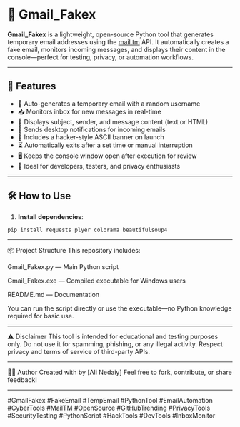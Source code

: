 # 📧 Gmail_Fakex

**Gmail_Fakex** is a lightweight, open-source Python tool that generates temporary email addresses using the [mail.tm](https://mail.tm) API. It automatically creates a fake email, monitors incoming messages, and displays their content in the console—perfect for testing, privacy, or automation workflows.

---

## 🚀 Features

- 🔐 Auto-generates a temporary email with a random username  
- 📥 Monitors inbox for new messages in real-time  
- 📨 Displays subject, sender, and message content (text or HTML)  
- 🔔 Sends desktop notifications for incoming emails  
- 🎨 Includes a hacker-style ASCII banner on launch  
- ⏳ Automatically exits after a set time or manual interruption  
- 🖥 Keeps the console window open after execution for review  
- 🧪 Ideal for developers, testers, and privacy enthusiasts  

---

## 🛠 How to Use

1. **Install dependencies**:

```bash
pip install requests plyer colorama beautifulsoup4
```

---

📦 Project Structure
This repository includes:

Gmail_Fakex.py — Main Python script

Gmail_Fakex.exe — Compiled executable for Windows users

README.md — Documentation

You can run the script directly or use the executable—no Python knowledge required for basic use.

---

⚠️ Disclaimer
This tool is intended for educational and testing purposes only. Do not use it for spamming, phishing, or any illegal activity. Respect privacy and terms of service of third-party APIs.

---
👨‍💻 Author
Created with by [Ali Nedaiy] Feel free to fork, contribute, or share feedback!



---

#GmailFakex #FakeEmail #TempEmail #PythonTool #EmailAutomation #CyberTools #MailTM #OpenSource #GitHubTrending #PrivacyTools #SecurityTesting #PythonScript #HackTools #DevTools #InboxMonitor

